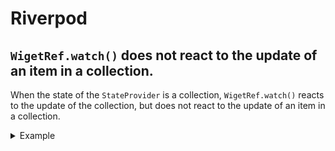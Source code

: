 # Riverpod
## `WigetRef.watch()` does not react to the update of an item in a collection.
When the state of the `StateProvider` is a collection, `WigetRef.watch()` reacts to the update of the collection, but does not react to the update of an item in a collection.

<details>
<summary>Example</summary>

```dart
import 'package:flutter/material.dart';
import 'package:flutter_riverpod/flutter_riverpod.dart';

final myStateProvider = StateProvider.autoDispose((_) => <String>{'Hello!'});

void main() {
  runApp(
    const ProviderScope(
      child: MyApp(),
    ),
  );
}

class MyApp extends ConsumerWidget {
  const MyApp({super.key});

  @override
  Widget build(BuildContext context, WidgetRef ref) {
    final greets = ref.watch(myStateProvider);

    return MaterialApp(
      home: GestureDetector(
        onTap: () {
          ref
              .read(myStateProvider.notifier)
              .update((state) => {...state, 'Bye!'});
          // `WigetRef.watch()` does not react to the following.
          // .update((state) {
          //    state.add('Bye!');
          //    return state;
          //  })
        },
        child: Text(greets.toString()),
      ),
    );
  }
}
```
</details>
